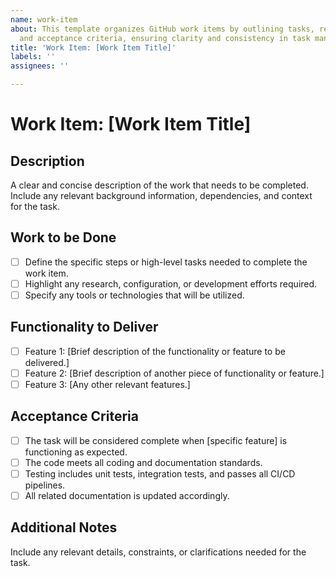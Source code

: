 ```yaml
---
name: work-item
about: This template organizes GitHub work items by outlining tasks, required functionality,
  and acceptance criteria, ensuring clarity and consistency in task management.
title: 'Work Item: [Work Item Title]'
labels: ''
assignees: ''

---
```


# Work Item: [Work Item Title]

## Description
A clear and concise description of the work that needs to be completed. Include any relevant background information, dependencies, and context for the task.

## Work to be Done
- [ ] Define the specific steps or high-level tasks needed to complete the work item.
- [ ] Highlight any research, configuration, or development efforts required.
- [ ] Specify any tools or technologies that will be utilized.

## Functionality to Deliver
- [ ] Feature 1: [Brief description of the functionality or feature to be delivered.]
- [ ] Feature 2: [Brief description of another piece of functionality or feature.]
- [ ] Feature 3: [Any other relevant features.]

## Acceptance Criteria
- [ ] The task will be considered complete when [specific feature] is functioning as expected.
- [ ] The code meets all coding and documentation standards.
- [ ] Testing includes unit tests, integration tests, and passes all CI/CD pipelines.
- [ ] All related documentation is updated accordingly.

## Additional Notes
Include any relevant details, constraints, or clarifications needed for the task.
